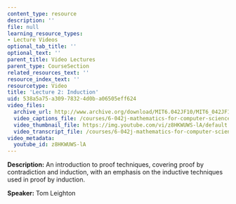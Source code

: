 ```yaml
---
content_type: resource
description: ''
file: null
learning_resource_types:
- Lecture Videos
optional_tab_title: ''
optional_text: ''
parent_title: Video Lectures
parent_type: CourseSection
related_resources_text: ''
resource_index_text: ''
resourcetype: Video
title: 'Lecture 2: Induction'
uid: 538a5a75-a309-7832-4d0b-a06505eff624
video_files:
  archive_url: http://www.archive.org/download/MIT6.042JF10/MIT6_042JF10_lec02_300k.mp4
  video_captions_file: /courses/6-042j-mathematics-for-computer-science-fall-2010/bf62753df9ea5b6cbdf73887ca43ffd1_z8HKWUWS-lA.vtt
  video_thumbnail_file: https://img.youtube.com/vi/z8HKWUWS-lA/default.jpg
  video_transcript_file: /courses/6-042j-mathematics-for-computer-science-fall-2010/3e3c5ae1dd04aab8de88a9cf9f16544f_z8HKWUWS-lA.pdf
video_metadata:
  youtube_id: z8HKWUWS-lA
---
```


**Description:** An introduction to proof techniques, covering proof by contradiction and induction, with an emphasis on the inductive techniques used in proof by induction.

**Speaker:** Tom Leighton